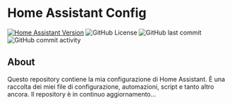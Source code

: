 # Home Assistant Config
[![Home Assistant Version](https://img.shields.io/badge/HA%20Version-2024.12.5%20-blue?style=for-the-badge)](https://github.com/home-assistant/core/releases/tag/2024.12.5)
![GitHub License](https://img.shields.io/github/license/antoniochiumiento/Home-Assistant-Config?style=for-the-badge)
![GitHub last commit](https://img.shields.io/github/last-commit/antoniochiumiento/Home-Assistant-Config?style=for-the-badge)
![GitHub commit activity](https://img.shields.io/github/commit-activity/w/antoniochiumiento/Home-Assistant-Config?style=for-the-badge)

## About
Questo repository contiene la mia configurazione di Home Assistant. È una raccolta dei miei file di configurazione, automazioni, script e tanto altro ancora. Il repository è in continuo aggiornamento...
